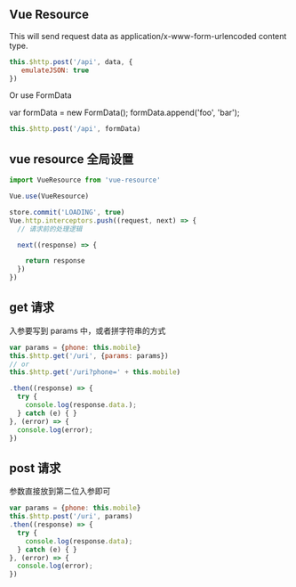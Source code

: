 ## Vue Resource

This will send request data as application/x-www-form-urlencoded content type.
```javascript
this.$http.post('/api', data, {
   emulateJSON: true
})
```
Or use FormData

var formData = new FormData();
formData.append('foo', 'bar');
```javascript
this.$http.post('/api', formData)
```
## vue resource 全局设置
```javascript
import VueResource from 'vue-resource'

Vue.use(VueResource)

store.commit('LOADING', true)
Vue.http.interceptors.push((request, next) => {
  // 请求前的处理逻辑

  next((response) => {

    return response
  })
})
```
## get 请求
入参要写到 params 中，或者拼字符串的方式
```javascript
var params = {phone: this.mobile}
this.$http.get('/uri', {params: params})
// or
this.$http.get('/uri?phone=' + this.mobile)

.then((response) => {
  try {
    console.log(response.data.);
  } catch (e) { }
}, (error) => {
  console.log(error);
})
```
## post 请求
参数直接放到第二位入参即可
```javascript
var params = {phone: this.mobile}
this.$http.post('/uri', params)
.then((response) => {
  try {
    console.log(response.data);
  } catch (e) { }
}, (error) => {
  console.log(error);
})
```
